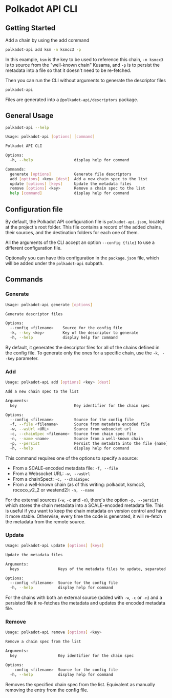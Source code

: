 # Polkadot API CLI

## Getting Started

Add a chain by using the add command

```sh
polkadot-api add ksm -n ksmcc3 -p
```

In this example, `ksm` is the key to be used to reference this chain, `-n ksmcc3` is to source from the "well-known chain" Kusama, and `-p` is to persist the metadata into a file so that it doesn't need to be re-fetched.

Then you can run the CLI without arguments to generate the descriptor files

```sh
polkadot-api
```

Files are generated into a `@polkadot-api/descriptors` package.

## General Usage

```sh
polkadot-api --help
```

```sh
Usage: polkadot-api [options] [command]

Polkadot API CLI

Options:
  -h, --help                  display help for command

Commands:
  generate [options]          Generate file descriptors
  add [options] <key> [dest]  Add a new chain spec to the list
  update [options] [keys]     Update the metadata files
  remove [options] <key>      Remove a chain spec to the list
  help [command]              display help for command
```

## Configuration file

By default, the Polkadot API configuration file is `polkadot-api.json`, located at the project's root folder. This file contains a record of the added chains, their sources, and the destination folders for each one of them.

All the arguments of the CLI accept an option `--config {file}` to use a different configuration file.

Optionally you can have this configuration in the `package.json` file, which will be added under the `polkadot-api` subpath.

## Commands

### Generate

```sh
Usage: polkadot-api generate [options]

Generate descriptor files

Options:
  --config <filename>    Source for the config file
  -k, --key <key>        Key of the descriptor to generate
  -h, --help             display help for command
```

By default, it generates the descriptor files for all of the chains defined in the config file. To generate only the ones for a specific chain, use the `-k, --key` parameter.

### Add

```sh
Usage: polkadot-api add [options] <key> [dest]

Add a new chain spec to the list

Arguments:
  key                         Key identifier for the chain spec

Options:
  --config <filename>         Source for the config file
  -f, --file <filename>       Source from metadata encoded file
  -w, --wsUrl <URL>           Source from websocket url
  -c, --chainSpec <filename>  Source from chain spec file
  -n, --name <name>           Source from a well-known chain
  -p, --persist               Persist the metadata into the file {name}.scale
  -h, --help                  display help for command
```

This command requires one of the options to specify a source:

- From a SCALE-encoded metadata file: `-f, --file`
- From a Websocket URL: `-w, --wsUrl`
- From a chainSpect: `-c, --chainSpec`
- From a well-known chain (as of this writing: polkadot, ksmcc3, rococo_v2_2 or westend2): `-n, --name`

For the external sources (`-w`, `-c` and `-n`), there's the option `-p, --persist` which stores the chain metadata into a SCALE-encoded metadata file. This is useful if you want to keep the chain metadata on version control and have it more stable. Otherwise, every time the code is generated, it will re-fetch the metadata from the remote source.

### Update

```sh
Usage: polkadot-api update [options] [keys]

Update the metadata files

Arguments:
  keys                 Keys of the metadata files to update, separated by commas. Leave empty for all

Options:
  --config <filename>  Source for the config file
  -h, --help           display help for command
```

For the chains with both an external source (added with `-w`, `-c` or `-n`) and a persisted file it re-fetches the metadata and updates the encoded metadata file.

### Remove

```sh
Usage: polkadot-api remove [options] <key>

Remove a chain spec from the list

Arguments:
  key                  Key identifier for the chain spec

Options:
  --config <filename>  Source for the config file
  -h, --help           display help for command
```

Removes the specified chain spec from the list. Equivalent as manually removing the entry from the config file.

